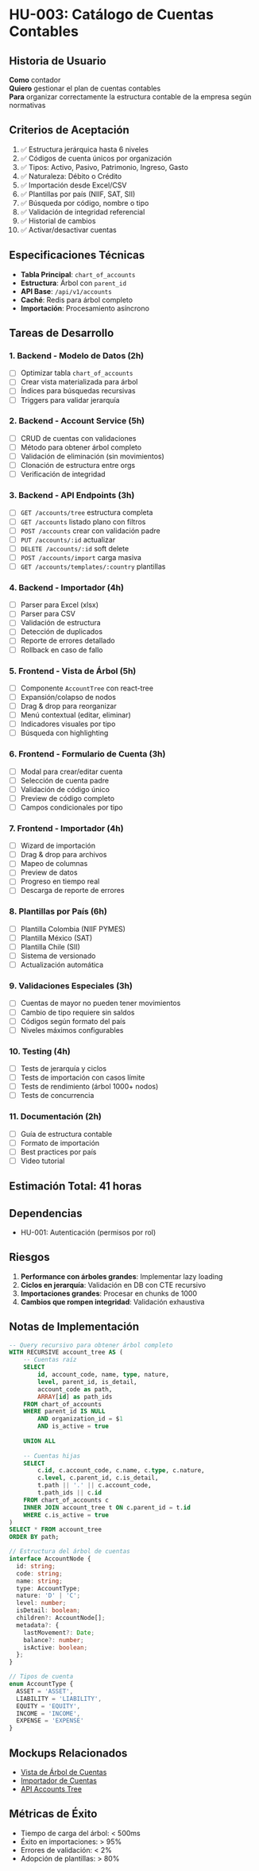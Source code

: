# HU-003: Catálogo de Cuentas Contables

## Historia de Usuario

**Como** contador  
**Quiero** gestionar el plan de cuentas contables  
**Para** organizar correctamente la estructura contable de la empresa según normativas

## Criterios de Aceptación

1. ✅ Estructura jerárquica hasta 6 niveles
2. ✅ Códigos de cuenta únicos por organización
3. ✅ Tipos: Activo, Pasivo, Patrimonio, Ingreso, Gasto
4. ✅ Naturaleza: Débito o Crédito
5. ✅ Importación desde Excel/CSV
6. ✅ Plantillas por país (NIIF, SAT, SII)
7. ✅ Búsqueda por código, nombre o tipo
8. ✅ Validación de integridad referencial
9. ✅ Historial de cambios
10. ✅ Activar/desactivar cuentas

## Especificaciones Técnicas

- **Tabla Principal**: `chart_of_accounts`
- **Estructura**: Árbol con `parent_id`
- **API Base**: `/api/v1/accounts`
- **Caché**: Redis para árbol completo
- **Importación**: Procesamiento asíncrono

## Tareas de Desarrollo

### 1. Backend - Modelo de Datos (2h)
- [ ] Optimizar tabla `chart_of_accounts`
- [ ] Crear vista materializada para árbol
- [ ] Índices para búsquedas recursivas
- [ ] Triggers para validar jerarquía

### 2. Backend - Account Service (5h)
- [ ] CRUD de cuentas con validaciones
- [ ] Método para obtener árbol completo
- [ ] Validación de eliminación (sin movimientos)
- [ ] Clonación de estructura entre orgs
- [ ] Verificación de integridad

### 3. Backend - API Endpoints (3h)
- [ ] `GET /accounts/tree` estructura completa
- [ ] `GET /accounts` listado plano con filtros
- [ ] `POST /accounts` crear con validación padre
- [ ] `PUT /accounts/:id` actualizar
- [ ] `DELETE /accounts/:id` soft delete
- [ ] `POST /accounts/import` carga masiva
- [ ] `GET /accounts/templates/:country` plantillas

### 4. Backend - Importador (4h)
- [ ] Parser para Excel (xlsx)
- [ ] Parser para CSV
- [ ] Validación de estructura
- [ ] Detección de duplicados
- [ ] Reporte de errores detallado
- [ ] Rollback en caso de fallo

### 5. Frontend - Vista de Árbol (5h)
- [ ] Componente `AccountTree` con react-tree
- [ ] Expansión/colapso de nodos
- [ ] Drag & drop para reorganizar
- [ ] Menú contextual (editar, eliminar)
- [ ] Indicadores visuales por tipo
- [ ] Búsqueda con highlighting

### 6. Frontend - Formulario de Cuenta (3h)
- [ ] Modal para crear/editar cuenta
- [ ] Selección de cuenta padre
- [ ] Validación de código único
- [ ] Preview de código completo
- [ ] Campos condicionales por tipo

### 7. Frontend - Importador (4h)
- [ ] Wizard de importación
- [ ] Drag & drop para archivos
- [ ] Mapeo de columnas
- [ ] Preview de datos
- [ ] Progreso en tiempo real
- [ ] Descarga de reporte de errores

### 8. Plantillas por País (6h)
- [ ] Plantilla Colombia (NIIF PYMES)
- [ ] Plantilla México (SAT)
- [ ] Plantilla Chile (SII)
- [ ] Sistema de versionado
- [ ] Actualización automática

### 9. Validaciones Especiales (3h)
- [ ] Cuentas de mayor no pueden tener movimientos
- [ ] Cambio de tipo requiere sin saldos
- [ ] Códigos según formato del país
- [ ] Niveles máximos configurables

### 10. Testing (4h)
- [ ] Tests de jerarquía y ciclos
- [ ] Tests de importación con casos límite
- [ ] Tests de rendimiento (árbol 1000+ nodos)
- [ ] Tests de concurrencia

### 11. Documentación (2h)
- [ ] Guía de estructura contable
- [ ] Formato de importación
- [ ] Best practices por país
- [ ] Video tutorial

## Estimación Total: 41 horas

## Dependencias

- HU-001: Autenticación (permisos por rol)

## Riesgos

1. **Performance con árboles grandes**: Implementar lazy loading
2. **Ciclos en jerarquía**: Validación en DB con CTE recursivo
3. **Importaciones grandes**: Procesar en chunks de 1000
4. **Cambios que rompen integridad**: Validación exhaustiva

## Notas de Implementación

```sql
-- Query recursivo para obtener árbol completo
WITH RECURSIVE account_tree AS (
    -- Cuentas raíz
    SELECT 
        id, account_code, name, type, nature, 
        level, parent_id, is_detail,
        account_code as path,
        ARRAY[id] as path_ids
    FROM chart_of_accounts
    WHERE parent_id IS NULL 
        AND organization_id = $1
        AND is_active = true
    
    UNION ALL
    
    -- Cuentas hijas
    SELECT 
        c.id, c.account_code, c.name, c.type, c.nature,
        c.level, c.parent_id, c.is_detail,
        t.path || '.' || c.account_code,
        t.path_ids || c.id
    FROM chart_of_accounts c
    INNER JOIN account_tree t ON c.parent_id = t.id
    WHERE c.is_active = true
)
SELECT * FROM account_tree
ORDER BY path;
```

```typescript
// Estructura del árbol de cuentas
interface AccountNode {
  id: string;
  code: string;
  name: string;
  type: AccountType;
  nature: 'D' | 'C';
  level: number;
  isDetail: boolean;
  children?: AccountNode[];
  metadata?: {
    lastMovement?: Date;
    balance?: number;
    isActive: boolean;
  };
}

// Tipos de cuenta
enum AccountType {
  ASSET = 'ASSET',
  LIABILITY = 'LIABILITY', 
  EQUITY = 'EQUITY',
  INCOME = 'INCOME',
  EXPENSE = 'EXPENSE'
}
```

## Mockups Relacionados

- [Vista de Árbol de Cuentas](../mocks/front/html/accounts_chart.html)
- [Importador de Cuentas](../mocks/front/html/accounts_import.html)
- [API Accounts Tree](../mocks/api/accounts_tree.json)

## Métricas de Éxito

- Tiempo de carga del árbol: < 500ms
- Éxito en importaciones: > 95%
- Errores de validación: < 2%
- Adopción de plantillas: > 80%